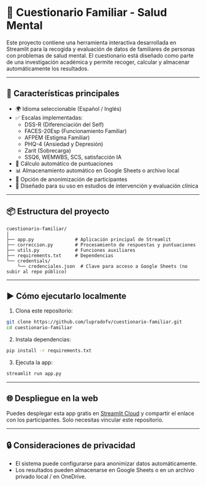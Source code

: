 # 🧠 Cuestionario Familiar - Salud Mental

Este proyecto contiene una herramienta interactiva desarrollada en Streamlit para la recogida y evaluación de datos de familiares de personas con problemas de salud mental. El cuestionario está diseñado como parte de una investigación académica y permite recoger, calcular y almacenar automáticamente los resultados.

---

## 🚀 Características principales

- 🌍 Idioma seleccionable (Español / Inglés)
- ✅ Escalas implementadas:
  - DSS-R (Diferenciación del Self)
  - FACES-20Esp (Funcionamiento Familiar)
  - AFPEM (Estigma Familiar)
  - PHQ-4 (Ansiedad y Depresión)
  - Zarit (Sobrecarga)
  - SSQ6, WEMWBS, SCS, satisfacción IA
- 🧮 Cálculo automático de puntuaciones
- 📊 Almacenamiento automático en Google Sheets o archivo local
- 🔐 Opción de anonimización de participantes
- 🧠 Diseñado para su uso en estudios de intervención y evaluación clínica

---

## 📦 Estructura del proyecto

```
cuestionario-familiar/
│
├── app.py               # Aplicación principal de Streamlit
├── correccion.py        # Procesamiento de respuestas y puntuaciones
├── utils.py             # Funciones auxiliares
├── requirements.txt     # Dependencias
└── credentials/
    └── credenciales.json  # Clave para acceso a Google Sheets (no subir al repo público)
```

---

## ▶️ Cómo ejecutarlo localmente

1. Clona este repositorio:
```bash
git clone https://github.com/lupradofv/cuestionario-familiar.git 
cd cuestionario-familiar
```

2. Instala dependencias:
```bash
pip install -r requirements.txt
```

3. Ejecuta la app:
```bash
streamlit run app.py
```

---

## 🌐 Despliegue en la web

Puedes desplegar esta app gratis en [Streamlit Cloud](https://share.streamlit.io/) y compartir el enlace con los participantes. Solo necesitas vincular este repositorio.

---

## 🔒 Consideraciones de privacidad

- El sistema puede configurarse para anonimizar datos automáticamente.
- Los resultados pueden almacenarse en Google Sheets o en un archivo privado local / en OneDrive.


